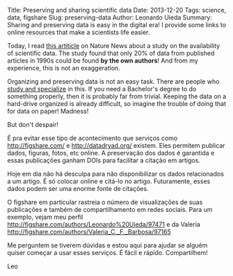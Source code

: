 Title: Preserving and sharing scientific data
Date: 2013-12-20
Tags: science, data, figshare
Slug: preserving-data
Author: Leonardo Uieda
Summary: Sharing and preserving data is easy in the digital era! I provide some
         links to online resources that make a scientists life easier.

Today, I read
[this artiticle](
http://www.nature.com/news/scientists-losing-data-at-a-rapid-rate-1.14416)
on Nature News
about a study
on the availability of scientific data.
The study found that
only 20% of data
from published articles in 1990s
could be found
**by the own authors**!
And from my experience,
this is not an exaggeration.

Organizing and preserving data
is not an easy task.
There are people who
[study and specialize](http://en.wikipedia.org/wiki/Information_science)
in this.
If you need a Bachelor's degree
to do something properly,
then it is probably far from trivial.
Keeping the data on a hard-drive organized
is already difficult,
so imagine the trouble of doing that
for data on paper!
Madness!

But don't despair!



É pra evitar esse tipo de acontecimento que serviços como http://figshare.com/
e http://datadryad.org/ existem. Eles permitem publicar dados, figuras, fotos,
etc online. A preservação dos dados é garantida e essas publicações ganham DOIs
para facilitar a citação em artigos.

Hoje em dia não há desculpa para não disponibilizar os dados relacionados a um
artigo. É só colocar online e citá-lo no artigo. Futuramente, esses dados podem
ser uma enorme fonte de citações.

O figshare em particular rastreia o número de visualizações de suas publicações
e também de compartilhamento em redes sociais. Para um exemplo, vejam meu
perfil http://figshare.com/authors/Leonardo%20Uieda/97471 e da Valeria
http://figshare.com/authors/Valeria_C._F._Barbosa/97165

Me perguntem se tiverem dúvidas e estou aqui para ajudar se alguém quiser
começar a usar esses serviços. É fácil e rápido. Compartilhem!

Leo
